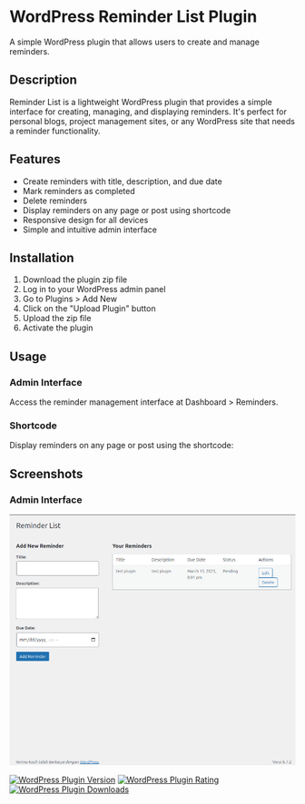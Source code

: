 # WordPress Reminder List Plugin

A simple WordPress plugin that allows users to create and manage reminders.

## Description

Reminder List is a lightweight WordPress plugin that provides a simple interface for creating, managing, and displaying reminders. It's perfect for personal blogs, project management sites, or any WordPress site that needs a reminder functionality.

## Features

- Create reminders with title, description, and due date
- Mark reminders as completed
- Delete reminders
- Display reminders on any page or post using shortcode
- Responsive design for all devices
- Simple and intuitive admin interface

## Installation

1. Download the plugin zip file
2. Log in to your WordPress admin panel
3. Go to Plugins > Add New
4. Click on the "Upload Plugin" button
5. Upload the zip file
6. Activate the plugin

## Usage

### Admin Interface

Access the reminder management interface at Dashboard > Reminders.

### Shortcode

Display reminders on any page or post using the shortcode:

## Screenshots

### Admin Interface
![Admin Interface](assets/screenshots/admin-interface.png)


[![WordPress Plugin Version](https://img.shields.io/wordpress/plugin/v/reminder-list)](https://wordpress.org/plugins/reminder-list/)
[![WordPress Plugin Rating](https://img.shields.io/wordpress/plugin/rating/reminder-list)](https://wordpress.org/plugins/reminder-list/)
[![WordPress Plugin Downloads](https://img.shields.io/wordpress/plugin/dt/reminder-list)](https://wordpress.org/plugins/reminder-list/)
